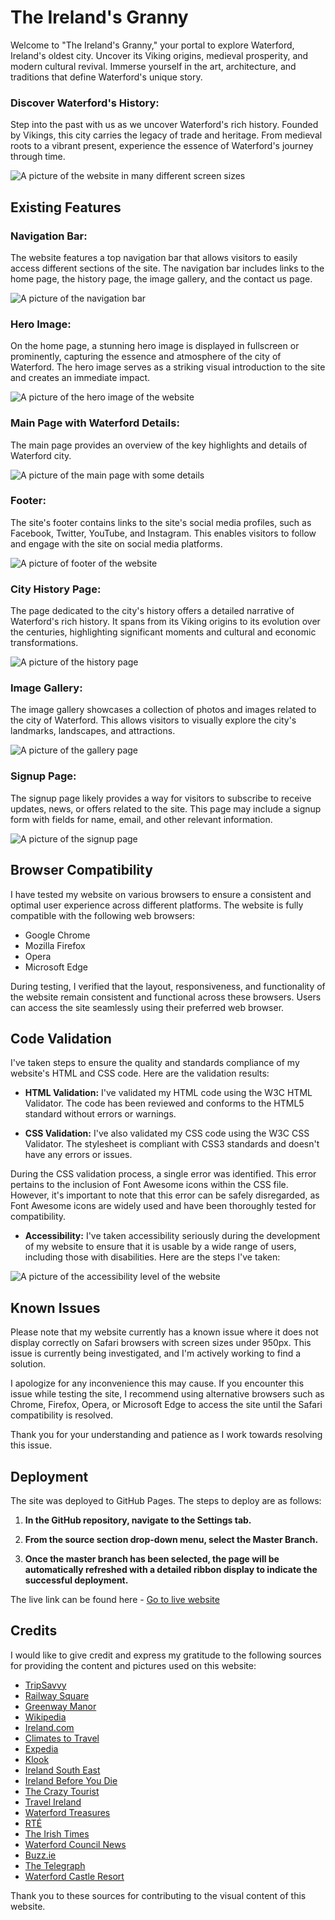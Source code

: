 # The Ireland's Granny

Welcome to "The Ireland's Granny," your portal to explore Waterford, Ireland's oldest city. Uncover its Viking origins, medieval prosperity, and modern cultural revival. Immerse yourself in the art, architecture, and traditions that define Waterford's unique story.

### Discover Waterford's History:

Step into the past with us as we uncover Waterford's rich history. Founded by Vikings, this city carries the legacy of trade and heritage. From medieval roots to a vibrant present, experience the essence of Waterford's journey through time.

![A picture of the website in many different screen sizes](the_Irelands_granny_mockup.jpeg)

## Existing Features

### Navigation Bar:
The website features a top navigation bar that allows visitors to easily access different sections of the site. The navigation bar includes links to the home page, the history page, the image gallery, and the contact us page.

![A picture of the navigation bar](the_Irelands_granny_nav.jpeg)

### Hero Image:
On the home page, a stunning hero image is displayed in fullscreen or prominently, capturing the essence and atmosphere of the city of Waterford. The hero image serves as a striking visual introduction to the site and creates an immediate impact.

![A picture of the hero image of the website](the_Irelands_granny_landing.jpeg)

### Main Page with Waterford Details:
The main page provides an overview of the key highlights and details of Waterford city. 

![A picture of the main page with some details](the_Irelands_granny_main.jpeg)

### Footer:
The site's footer contains links to the site's social media profiles, such as Facebook, Twitter, YouTube, and Instagram. This enables visitors to follow and engage with the site on social media platforms.

![A picture of footer of the website](the_Irelands_granny_footer.jpeg)

### City History Page:
The page dedicated to the city's history offers a detailed narrative of Waterford's rich history. It spans from its Viking origins to its evolution over the centuries, highlighting significant moments and cultural and economic transformations.

![A picture of the history page](the_Irelands_granny_history.jpeg)

### Image Gallery:
The image gallery showcases a collection of photos and images related to the city of Waterford. This allows visitors to visually explore the city's landmarks, landscapes, and attractions.

![A picture of the gallery page](the_Irelands_granny_gallery.jpeg)

### Signup Page:
The signup page likely provides a way for visitors to subscribe to receive updates, news, or offers related to the site. This page may include a signup form with fields for name, email, and other relevant information.

![A picture of the signup page](the_Irelands_granny_signup.jpeg)

## Browser Compatibility

I have tested my website on various browsers to ensure a consistent and optimal user experience across different platforms. The website is fully compatible with the following web browsers:

- Google Chrome
- Mozilla Firefox
- Opera
- Microsoft Edge

During testing, I verified that the layout, responsiveness, and functionality of the website remain consistent and functional across these browsers. Users can access the site seamlessly using their preferred web browser.

## Code Validation

I've taken steps to ensure the quality and standards compliance of my website's HTML and CSS code. Here are the validation results:

- **HTML Validation:** I've validated my HTML code using the W3C HTML Validator. The code has been reviewed and conforms to the HTML5 standard without errors or warnings.

- **CSS Validation:** I've also validated my CSS code using the W3C CSS Validator. The stylesheet is compliant with CSS3 standards and doesn't have any errors or issues.

During the CSS validation process, a single error was identified. This error pertains to the inclusion of Font Awesome icons within the CSS file. However, it's important to note that this error can be safely disregarded, as Font Awesome icons are widely used and have been thoroughly tested for compatibility.

- **Accessibility:** I've taken accessibility seriously during the development of my website to ensure that it is usable by a wide range of users, including those with disabilities. Here are the steps I've taken:

![A picture of the accessibility level of the website](the_Irelands_granny_accessibility.jpeg)

## Known Issues

Please note that my website currently has a known issue where it does not display correctly on Safari browsers with screen sizes under 950px. This issue is currently being investigated, and I'm actively working to find a solution.

I apologize for any inconvenience this may cause. If you encounter this issue while testing the site, I recommend using alternative browsers such as Chrome, Firefox, Opera, or Microsoft Edge to access the site until the Safari compatibility is resolved.

Thank you for your understanding and patience as I work towards resolving this issue.


## Deployment

The site was deployed to GitHub Pages. The steps to deploy are as follows:

1. **In the GitHub repository, navigate to the Settings tab.**
   
2. **From the source section drop-down menu, select the Master Branch.**
   
3. **Once the master branch has been selected, the page will be automatically refreshed with a detailed ribbon display to indicate the successful deployment.**

The live link can be found here - [Go to live website](https://lucaspbj.github.io/project-milestone-1/)


## Credits

I would like to give credit and express my gratitude to the following sources for providing the content and pictures used on this website:

- [TripSavvy](https://www.tripsavvy.com/top-things-to-do-in-the-city-of-waterford-4589744)
- [Railway Square](https://www.railway-square.com/waterford-city-center)
- [Greenway Manor](https://www.greenwaymanor.ie/things-to-do/visit-waterford)
- [Wikipedia](https://www.wikipedia.org/)
- [Ireland.com](https://www.ireland.com/en-us/destinations/county/waterford/waterford-city/)
- [Climates to Travel](https://www.climatestotravel.com/)
- [Expedia](https://www.expedia.ie/)
- [Klook](www.klook.com)
- [Ireland South East](https://irelandsoutheast.com/)
- [Ireland Before You Die](https://www.irelandbeforeyoudie.com/)
- [The Crazy Tourist](https://www.thecrazytourist.com/)
- [Travel Ireland](https://www.travelireland.org/)
- [Waterford Treasures](https://www.waterfordtreasures.com/)
- [RTÉ](https://www.rte.ie/)
- [The Irish Times](https://www.irishtimes.com/)
- [Waterford Council News](https://waterfordcouncilnews.com/)
- [Buzz.ie](https://www.buzz.ie/)
- [The Telegraph](https://www.telegraph.co.uk/)
- [Waterford Castle Resort](https://www.waterfordcastleresort.com/)

Thank you to these sources for contributing to the visual content of this website.


